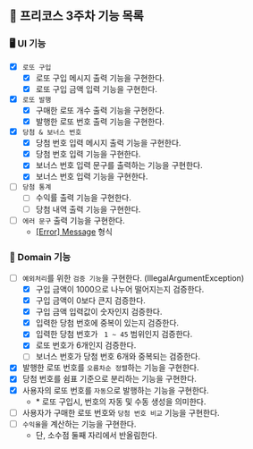## 🎱 프리코스 3주차 기능 목록

### 🖥 UI 기능

- [x] `로또 구입`
  - [x] 로또 구입 메시지 출력 기능을 구현한다.
  - [x] 로또 구입 금액 입력 기능을 구현한다.
- [x] `로또 발행`
  - [x] 구매한 로또 개수 출력 기능을 구현한다.
  - [x] 발행한 로또 번호 출력 기능을 구현한다.
- [x] `당첨 & 보너스 번호`
  - [x] 당첨 번호 입력 메시지 출력 기능을 구현한다.
  - [x] 당첨 번호 입력 기능을 구현한다.
  - [x] 보너스 번호 입력 문구를 출력하는 기능을 구현한다.
  - [x] 보너스 번호 입력 기능을 구현한다.
- [ ] `당첨 통계`
  - [ ] 수익률 출력 기능을 구현한다.
  - [ ] 당첨 내역 출력 기능을 구현한다.
- [ ] `에러 문구` 출력 기능을 구현한다.
  - <u>[Error] Message</u> 형식

### 🎨 Domain 기능

- [ ] `예외처리`를 위한 `검증 기능`을 구현한다. (IllegalArgumentException)
  - [x] 구입 금액이 1000으로 나누어 떨어지는지 검증한다.
  - [x] 구입 금액이 0보다 큰지 검증한다.
  - [x] 구입 금액 입력값이 숫자인지 검증한다.
  - [x] 입력한 당첨 번호에 중복이 있는지 검증한다.
  - [x] 입력한 당첨 번호가 ` 1 ~ 45` 범위인지 검증한다.
  - [x] 로또 번호가 6개인지 검증한다.
  - [ ] 보너스 번호가 당첨 번호 6개와 중복되는 검증한다.
- [x] 발행한 로또 번호를 `오름차순 정렬`하는 기능을 구현한다.
- [x] 당첨 번호를 쉼표 기준으로 분리하는 기능을 구현한다.
- [x] 사용자의 로또 번호를 `자동`으로 발행하는 기능을 구현한다.
  - \* 로또 구입시, 번호의 자동 및 수동 생성을 의미한다.
- [ ] 사용자가 구매한 로또 번호와 `당첨 번호 비교` 기능을 구현한다.
- [ ] `수익율`을 계산하는 기능을 구현한다.
  - 단, 소수점 둘째 자리에서 반올림한다.